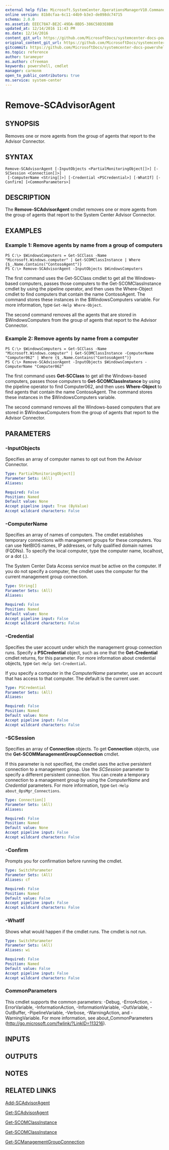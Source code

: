 ```yaml
---
external help file: Microsoft.SystemCenter.OperationsManagerV10.Commands.dll-Help.xml
online version: 81b8cfaa-6c11-44b9-b3e3-de898dc74715
schema: 2.0.0
ms.assetid: EEEC78A7-BE2C-49DA-8BD5-386C58D3E8BB
updated_at: 12/14/2016 11:43 PM
ms.date: 12/14/2016
content_git_url: https://github.com/MicrosoftDocs/systemcenter-docs-powershell/blob/master/systemcenter-cmdlets/SystemCenter2016/OperationsManager/v1.0/Remove-SCAdvisorAgent.md
original_content_git_url: https://github.com/MicrosoftDocs/systemcenter-docs-powershell/blob/master/systemcenter-cmdlets/SystemCenter2016/OperationsManager/v1.0/Remove-SCAdvisorAgent.md
gitcommit: https://github.com/MicrosoftDocs/systemcenter-docs-powershell/blob/96cd9bd2780eb6b78c540fa00d3b8a4313e3ed40/systemcenter-cmdlets/SystemCenter2016/OperationsManager/v1.0/Remove-SCAdvisorAgent.md
ms.topic: reference
author: tarameyer
ms.author: cfreeman
keywords: powershell, cmdlet
manager: carmonm
open_to_public_contributors: true
ms.service: system-center
---
```


# Remove-SCAdvisorAgent

## SYNOPSIS
Removes one or more agents from the group of agents that report to the Advisor Connector.

## SYNTAX

```
Remove-SCAdvisorAgent [-InputObjects <PartialMonitoringObject[]>] [-SCSession <Connection[]>]
 [-ComputerName <String[]>] [-Credential <PSCredential>] [-WhatIf] [-Confirm] [<CommonParameters>]
```

## DESCRIPTION
The **Remove-SCAdvisorAgent** cmdlet removes one or more agents from the group of agents that report to the System Center Advisor Connector.

## EXAMPLES

### Example 1: Remove agents by name from a group of computers
```
PS C:\> $WindowsComputers = Get-SCClass -Name "Microsoft.Windows.computer" | Get-SCOMClassInstance | Where {$_.Name.Contains("ContosoAgent")}
PS C:\> Remove-SCAdvisorAgent -InputObjects $WindowsComputers
```

The first command uses the Get-SCClass cmdlet to get all the Windows-based computers, passes those computers to the Get-SCOMClassInstance cmdlet by using the pipeline operator, and then uses the Where-Object cmdlet to find computers that contain the name ContosoAgent.
The command stores these instances in the $WindowsComputers variable.
For more information, type `Get-Help Where-Object`.

The second command removes all the agents that are stored in $WindowsComputers from the group of agents that report to the Advisor Connector.

### Example 2: Remove agents by name from a computer
```
PS C:\> $WindowsComputers = Get-SCClass -Name "Microsoft.Windows.computer" | Get-SCOMClassInstance -ComputerName "Computer062" | Where {$_.Name.Contains("ContosoAgent")}
PS C:\> Remove-SCAdvisorAgent -InputObjects $WindowsComputers -ComputerName "Computer062"
```

The first command uses **Get-SCClass** to get all the Windows-based computers, passes those computers to **Get-SCOMClassInstance** by using the pipeline operator to find Computer062, and then uses **Where-Object** to find agents that contain the name ContosoAgent.
The command stores these instances in the $WindowsComputers variable.

The second command removes all the Windows-based computers that are stored in $WindowsComputers from the group of agents that report to the Advisor Connector.

## PARAMETERS

### -InputObjects
Specifies an array of computer names to opt out from the Advisor Connector.

```yaml
Type: PartialMonitoringObject[]
Parameter Sets: (All)
Aliases: 

Required: False
Position: Named
Default value: None
Accept pipeline input: True (ByValue)
Accept wildcard characters: False
```

### -ComputerName
Specifies an array of names of computers.
The cmdlet establishes temporary connections with management groups for these computers.
You can use NetBIOS names, IP addresses, or fully qualified domain names (FQDNs).
To specify the local computer, type the computer name, localhost, or a dot (.).

The System Center Data Access service must be active on the computer.
If you do not specify a computer, the cmdlet uses the computer for the current management group connection.

```yaml
Type: String[]
Parameter Sets: (All)
Aliases: 

Required: False
Position: Named
Default value: None
Accept pipeline input: False
Accept wildcard characters: False
```

### -Credential
Specifies the user account under which the management group connection runs.
Specify a **PSCredential** object, such as one that the **Get-Credential** cmdlet returns, for this parameter.
For more information about credential objects, type `Get-Help Get-Credential`.

If you specify a computer in the *ComputerName* parameter, use an account that has access to that computer.
The default is the current user.

```yaml
Type: PSCredential
Parameter Sets: (All)
Aliases: 

Required: False
Position: Named
Default value: None
Accept pipeline input: False
Accept wildcard characters: False
```

### -SCSession
Specifies an array of **Connection** objects.
To get **Connection** objects, use the **Get-SCOMManagementGroupConnection** cmdlet.

If this parameter is not specified, the cmdlet uses the active persistent connection to a management group.
Use the *SCSession* parameter to specify a different persistent connection.
You can create a temporary connection to a management group by using the *ComputerName* and *Credential* parameters.
For more information, type `Get-Help about_OpsMgr_Connections`.

```yaml
Type: Connection[]
Parameter Sets: (All)
Aliases: 

Required: False
Position: Named
Default value: None
Accept pipeline input: False
Accept wildcard characters: False
```

### -Confirm
Prompts you for confirmation before running the cmdlet.

```yaml
Type: SwitchParameter
Parameter Sets: (All)
Aliases: cf

Required: False
Position: Named
Default value: False
Accept pipeline input: False
Accept wildcard characters: False
```

### -WhatIf
Shows what would happen if the cmdlet runs.
The cmdlet is not run.

```yaml
Type: SwitchParameter
Parameter Sets: (All)
Aliases: wi

Required: False
Position: Named
Default value: False
Accept pipeline input: False
Accept wildcard characters: False
```

### CommonParameters
This cmdlet supports the common parameters: -Debug, -ErrorAction, -ErrorVariable, -InformationAction, -InformationVariable, -OutVariable, -OutBuffer, -PipelineVariable, -Verbose, -WarningAction, and -WarningVariable. For more information, see about_CommonParameters (http://go.microsoft.com/fwlink/?LinkID=113216).

## INPUTS

## OUTPUTS

## NOTES

## RELATED LINKS

[Add-SCAdvisorAgent](xref:SystemCenter2016/OperationsManager/v1.0/Add-SCAdvisorAgent.md)

[Get-SCAdvisorAgent](xref:SystemCenter2016/OperationsManager/v1.0/Get-SCAdvisorAgent.md)

[Get-SCOMClassInstance](xref:SystemCenter2016/OperationsManager/v1.0/Get-SCOMClassInstance.md)

[Get-SCOMClassInstance](xref:SystemCenter2016/OperationsManager/v1.0/Get-SCOMClassInstance.md)

[Get-SCManagementGroupConnection](xref:SystemCenter2016/OperationsManager/v1.0/Get-SCManagementGroupConnection.md)

